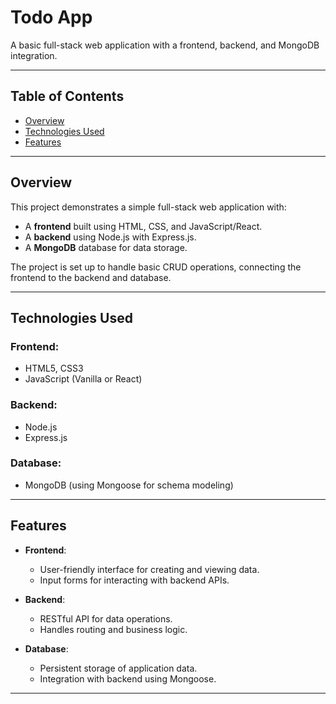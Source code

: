 # Todo App

A basic full-stack web application with a frontend, backend, and MongoDB integration.

---

## Table of Contents

- [Overview](#overview)
- [Technologies Used](#technologies-used)
- [Features](#features)

---

## Overview

This project demonstrates a simple full-stack web application with:

- A **frontend** built using HTML, CSS, and JavaScript/React.
- A **backend** using Node.js with Express.js.
- A **MongoDB** database for data storage.

The project is set up to handle basic CRUD operations, connecting the frontend to the backend and database.

---

## Technologies Used

### Frontend:
- HTML5, CSS3
- JavaScript (Vanilla or React)

### Backend:
- Node.js
- Express.js

### Database:
- MongoDB (using Mongoose for schema modeling)

---

## Features

- **Frontend**:
  - User-friendly interface for creating and viewing data.
  - Input forms for interacting with backend APIs.

- **Backend**:
  - RESTful API for data operations.
  - Handles routing and business logic.

- **Database**:
  - Persistent storage of application data.
  - Integration with backend using Mongoose.

---
